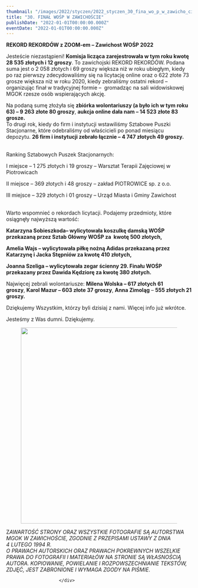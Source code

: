 ```yaml
---
thumbnail: "/images/2022/styczen/2022_styczen_30_fina_wo_p_w_zawicho_cie_2022_01_30_fina_wo_p_w_zawicho_cie_zd1-2.jpg"
title: "30. FINAŁ WOŚP W ZAWICHOŚCIE"
publishDate: "2022-01-01T00:00:00.000Z"
eventDate: "2022-01-01T00:00:00.000Z"
---
```


<div class="entry-content">
							
							
<p><strong>REKORD REKORDÓW z ZOOM-em – Zawichost WOŚP 2022</strong></p>



<p>Jesteście niezastąpieni!&nbsp;<strong>Komisja licząca zarejestrowała w tym roku kwotę 28&nbsp;535 złotych i 12 groszy</strong>. To zawichojski REKORD REKORDÓW. Podana suma jest o 2&nbsp;058 złotych i 69 groszy większa niż w roku ubiegłym, kiedy po raz pierwszy zdecydowaliśmy się na licytację online oraz o 622 złote 73 grosze większa niż w roku 2020, kiedy zebraliśmy ostatni rekord – organizując finał w tradycyjnej formie – &nbsp;gromadząc na sali widowiskowej MGOK rzesze osób wspierających akcję.</p>



<p>Na podaną sumę złożyła się&nbsp;<strong>zbiórka wolontariuszy (a było ich w tym roku 63) – 9&nbsp;263 złote 80 groszy</strong>,&nbsp;<strong>aukcja online dała nam – 14&nbsp;523 złote 83 grosze.</strong><br>To drugi rok, kiedy do firm i instytucji wstawiliśmy Sztabowe Puszki Stacjonarne, które odebraliśmy od właścicieli po ponad miesiącu depozytu.&nbsp;<strong>26 firm i instytucji zebrało łącznie – 4&nbsp;747 złotych 49 groszy.</strong></p>



<p><br>Ranking Sztabowych Puszek Stacjonarnych:</p>



<p>I miejsce – 1&nbsp;275 złotych i 19 groszy – Warsztat Terapii Zajęciowej w Piotrowicach</p>



<p>II miejsce – 369 złotych i 48 groszy – zakład PIOTROWICE sp. z o.o.</p>



<p>III miejsce – 329 złotych i 01 groszy – Urząd Miasta i Gminy Zawichost</p>



<p><br>Warto wspomnieć o rekordach licytacji. Podajemy przedmioty, które osiągnęły najwyższą wartość:</p>



<p><strong>Katarzyna Sobieszkoda– wylicytowała koszulkę damską WOŚP przekazaną przez Sztab Główny WOŚP za &nbsp;kwotę 500 złotych,</strong></p>



<p><strong>Amelia Wajs – wylicytowała piłkę nożną Adidas przekazaną przez Katarzynę i Jacka Stępniów za kwotę 410 złotych,</strong></p>



<p><strong>Joanna Szeliga – wylicytowała zegar ścienny 29. Finału WOŚP przekazany przez Dawida Kędziorę za&nbsp;kwotę 380 złotych.</strong></p>



<p>Najwięcej zebrali wolontariusze:&nbsp;<strong>Milena Wolska – 617 złotych 61 groszy</strong>,&nbsp;<strong>Karol Mazur – 603 złote 37 groszy</strong>,&nbsp;<strong>Anna Zimoląg</strong>&nbsp;–&nbsp;<strong>555 złotych 21 groszy.</strong></p>



<p>Dziękujemy Wszystkim, którzy byli dzisiaj z nami. Więcej info już wkrótce.</p>



<p>Jesteśmy z Was dumni. Dziękujemy.</p>



<figure class="wp-block-image size-full"><a href="http://mgok-zawichost.pl/wp-content/uploads/2022/01/zd1-2.jpg"><img fetchpriority="high" decoding="async" width="800" height="531" src="/images/2022/styczen/2022_styczen_30_fina_wo_p_w_zawicho_cie_2022_01_30_fina_wo_p_w_zawicho_cie_zd1-2.jpg" alt="" class="wp-image-8392" srcset="/images/2022/styczen/2022_styczen_30_fina_wo_p_w_zawicho_cie_2022_01_30_fina_wo_p_w_zawicho_cie_zd1-2.jpg 800w, /images/2022/styczen/zd1-2-300x199.jpg 300w, /images/2022/styczen/zd1-2-768x510.jpg 768w" sizes="(max-width: 800px) 100vw, 800px"></a></figure>



<p>Z<em>AWARTOŚĆ STRONY ORAZ WSZYSTKIE FOTOGRAFIE SĄ AUTORSTWA MGOK W ZAWICHOŚCIE, ZGODNIE Z PRZEPISAMI USTAWY Z DNIA&nbsp;</em><br><em>4 LUTEGO 1994 R.<br>O PRAWACH AUTORSKICH ORAZ PRAWACH POKREWNYCH WSZELKIE PRAWA DO FOTOGRAFII I MATERIAŁÓW NA STRONIE SĄ WŁASNOŚCIĄ AUTORA. KOPIOWANIE, POWIELANIE I ROZPOWSZECHNIANIE TEKSTÓW, ZDJĘĆ, JEST ZABRONIONE I WYMAGA ZGODY NA PIŚMIE</em>.</p>
						
						</div>

